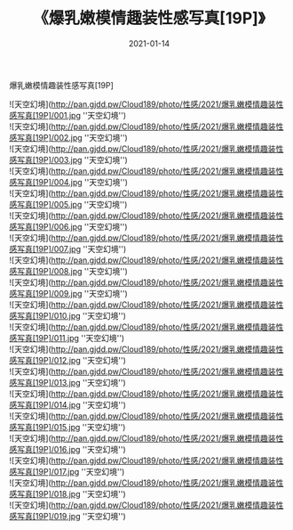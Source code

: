 ﻿---
layout: post
title:  《爆乳嫩模情趣装性感写真[19P]》
date:   2021-01-14
img: http://pan.gjdd.pw/Cloud189/photo/性感/2021/爆乳嫩模情趣装性感写真[19P]/000.jpg
categories: [美女, 性感, 泳衣]
---

爆乳嫩模情趣装性感写真[19P]



![天空幻境](http://pan.gjdd.pw/Cloud189/photo/性感/2021/爆乳嫩模情趣装性感写真[19P]/001.jpg ''天空幻境'') <br>
![天空幻境](http://pan.gjdd.pw/Cloud189/photo/性感/2021/爆乳嫩模情趣装性感写真[19P]/002.jpg ''天空幻境'') <br>
![天空幻境](http://pan.gjdd.pw/Cloud189/photo/性感/2021/爆乳嫩模情趣装性感写真[19P]/003.jpg ''天空幻境'') <br>
![天空幻境](http://pan.gjdd.pw/Cloud189/photo/性感/2021/爆乳嫩模情趣装性感写真[19P]/004.jpg ''天空幻境'') <br>
![天空幻境](http://pan.gjdd.pw/Cloud189/photo/性感/2021/爆乳嫩模情趣装性感写真[19P]/005.jpg ''天空幻境'') <br>
![天空幻境](http://pan.gjdd.pw/Cloud189/photo/性感/2021/爆乳嫩模情趣装性感写真[19P]/006.jpg ''天空幻境'') <br>
![天空幻境](http://pan.gjdd.pw/Cloud189/photo/性感/2021/爆乳嫩模情趣装性感写真[19P]/007.jpg ''天空幻境'') <br>
![天空幻境](http://pan.gjdd.pw/Cloud189/photo/性感/2021/爆乳嫩模情趣装性感写真[19P]/008.jpg ''天空幻境'') <br>
![天空幻境](http://pan.gjdd.pw/Cloud189/photo/性感/2021/爆乳嫩模情趣装性感写真[19P]/009.jpg ''天空幻境'') <br>
![天空幻境](http://pan.gjdd.pw/Cloud189/photo/性感/2021/爆乳嫩模情趣装性感写真[19P]/010.jpg ''天空幻境'') <br>
![天空幻境](http://pan.gjdd.pw/Cloud189/photo/性感/2021/爆乳嫩模情趣装性感写真[19P]/011.jpg ''天空幻境'') <br>
![天空幻境](http://pan.gjdd.pw/Cloud189/photo/性感/2021/爆乳嫩模情趣装性感写真[19P]/012.jpg ''天空幻境'') <br>
![天空幻境](http://pan.gjdd.pw/Cloud189/photo/性感/2021/爆乳嫩模情趣装性感写真[19P]/013.jpg ''天空幻境'') <br>
![天空幻境](http://pan.gjdd.pw/Cloud189/photo/性感/2021/爆乳嫩模情趣装性感写真[19P]/014.jpg ''天空幻境'') <br>
![天空幻境](http://pan.gjdd.pw/Cloud189/photo/性感/2021/爆乳嫩模情趣装性感写真[19P]/015.jpg ''天空幻境'') <br>
![天空幻境](http://pan.gjdd.pw/Cloud189/photo/性感/2021/爆乳嫩模情趣装性感写真[19P]/016.jpg ''天空幻境'') <br>
![天空幻境](http://pan.gjdd.pw/Cloud189/photo/性感/2021/爆乳嫩模情趣装性感写真[19P]/017.jpg ''天空幻境'') <br>
![天空幻境](http://pan.gjdd.pw/Cloud189/photo/性感/2021/爆乳嫩模情趣装性感写真[19P]/018.jpg ''天空幻境'') <br>
![天空幻境](http://pan.gjdd.pw/Cloud189/photo/性感/2021/爆乳嫩模情趣装性感写真[19P]/019.jpg ''天空幻境'') <br>